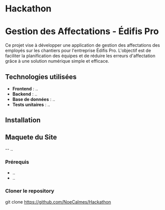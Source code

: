 ﻿# Hackathon
# Gestion des Affectations - Édifis Pro

Ce projet vise à développer une application de gestion des affectations des employés sur les chantiers pour l'entreprise Édifis Pro. L'objectif est de faciliter la planification des équipes et de réduire les erreurs d'affectation grâce à une solution numérique simple et efficace.

## Technologies utilisées
- **Frontend** : ..
- **Backend** : ..
- **Base de données** : ..
- **Tests unitaires** : ..

## Installation

## Maquete du Site
-- ..

### Prérequis
- ..
- ..
### Cloner le repository

git clone https://github.com/NoeCalmes/Hackathon
